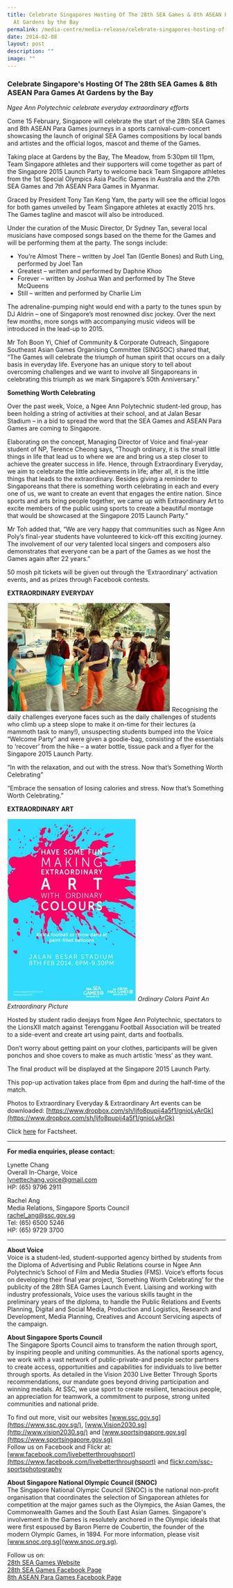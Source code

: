 ```yaml
---
title: Celebrate Singapores Hosting Of The 28th SEA Games & 8th ASEAN Para Games
  At Gardens by the Bay
permalink: /media-centre/media-release/celebrate-singapores-hosting-of-the-28th-sea-games-8th-asean-para/
date: 2014-02-08
layout: post
description: ""
image: ""
---
```

### **Celebrate Singapore's Hosting Of The 28th SEA Games & 8th ASEAN Para Games At Gardens by the Bay**
_Ngee Ann Polytechnic celebrate everyday extraordinary efforts_

Come 15 February, Singapore will celebrate the start of the 28th SEA Games and 8th ASEAN Para Games journeys in a sports carnival-cum-concert showcasing the launch of original SEA Games compositions by local bands and artistes and the official logos, mascot and theme of the Games.

Taking place at Gardens by the Bay, The Meadow, from 5:30pm till 11pm, Team Singapore athletes and their supporters will come together as part of the Singapore 2015 Launch Party to welcome back Team Singapore athletes from the 1st Special Olympics Asia Pacific Games in Australia and the 27th SEA Games and 7th ASEAN Para Games in Myanmar.

Graced by President Tony Tan Keng Yam, the party will see the official logos for both games unveiled by Team Singapore athletes at exactly 2015 hrs. The Games tagline and mascot will also be introduced.

Under the curation of the Music Director, Dr Sydney Tan, several local musicians have composed songs based on the theme for the Games and will be performing them at the party. The songs include:

*   You’re Almost There – written by Joel Tan (Gentle Bones) and Ruth Ling, performed by Joel Tan
*   Greatest – written and performed by Daphne Khoo
*   Forever – written by Joshua Wan and performed by The Steve McQueens
*   Still – written and performed by Charlie Lim

The adrenaline-pumping night would end with a party to the tunes spun by DJ Aldrin – one of Singapore’s most renowned disc jockey. Over the next few months, more songs with accompanying music videos will be introduced in the lead-up to 2015.

Mr Toh Boon Yi, Chief of Community & Corporate Outreach, Singapore Southeast Asian Games Organising Committee (SINGSOC) shared that, “The Games will celebrate the triumph of human spirit that occurs on a daily basis in everyday life. Everyone has an unique story to tell about overcoming challenges and we want to involve all Singaporeans in celebrating this triumph as we mark Singapore’s 50th Anniversary.”

**Something Worth Celebrating**

Over the past week, Voice, a Ngee Ann Polytechnic student-led group, has been holding a string of activities at their school, and at Jalan Besar Stadium – in a bid to spread the word that the SEA Games and ASEAN Para Games are coming to Singapore.

Elaborating on the concept, Managing Director of Voice and final-year student of NP, Terence Cheong says, “Though ordinary, it is the small little things in life that lead us to where we are and bring us a step closer to achieve the greater success in life. Hence, through Extraordinary Everyday, we aim to celebrate the little achievements in life; after all, it is the little things that leads to the extraordinary. Besides giving a reminder to Singaporeans that there is something worth celebrating in each and every one of us, we want to create an event that engages the entire nation. Since sports and arts bring people together, we came up with Extraordinary Art to excite members of the public using sports to create a beautiful montage that would be showcased at the Singapore 2015 Launch Party.”

Mr Toh added that, “We are very happy that communities such as Ngee Ann Poly’s final-year students have volunteered to kick-off this exciting journey. The involvement of our very talented local singers and composers also demonstrates that everyone can be a part of the Games as we host the Games again after 22 years.”

50 mosh pit tickets will be given out through the ‘Extraordinary’ activation events, and as prizes through Facebook contests.

**EXTRAORDINARY EVERYDAY**

![1 EXTRAORDINARY EVERYDAY](/images/Media%20Centre/Media%20Release/2014/February/1%20EXTRAORDINARY%20EVERYDAY.jpeg)
Recognising the daily challenges everyone faces such as the daily challenges of students who climb up a steep slope to make it on-time for their lectures (a mammoth task to many!), unsuspecting students bumped into the Voice “Welcome Party” and were given a goodie-bag, consisting of the essentials to ‘recover’ from the hike – a water bottle, tissue pack and a flyer for the Singapore 2015 Launch Party.

“In with the relaxation, and out with the stress. Now that’s Something Worth Celebrating”

“Embrace the sensation of losing calories and stress. Now that’s Something Worth Celebrating.”

**EXTRAORDINARY ART**

![2 EXTRAORDINARY ART](/images/Media%20Centre/Media%20Release/2014/February/2%20EXTRAORDINARY%20ART.jpeg)
*Ordinary Colors Paint An Extraordinary Picture*

Hosted by student radio deejays from Ngee Ann Polytechnic, spectators to the LionsXII match against Terengganu Football Association will be treated to a side-event and create art using paint, darts and footballs.

Don’t worry about getting paint on your clothes, participants will be given ponchos and shoe covers to make as much artistic ‘mess’ as they want.

The final product will be displayed at the Singapore 2015 Launch Party.

This pop-up activation takes place from 6pm and during the half-time of the match.

Photos to Extraordinary Everyday & Extraordinary Art events can be downloaded: [https://www.dropbox.com/sh/ljfo8pupij4a5f1/gnioLyArGk](https://www.dropbox.com/sh/ljfo8pupij4a5f1/gnioLyArGk)

Click [here](/files/Media%20Centre/Media%20Release/2014/February/MEDIA%20RELEASE%20%20CELEBRATE%20SINGAPORES%20HOSTING%20OF%20THE%2028TH%20SEA%20GAMES%20%208TH%20ASEAN%20PARA%20GAMES.pdf) for Factsheet.

---


**For media enquiries, please contact:**
<br>

Lynette Chang<br>
Overall In-Charge, Voice<br>
[lynettechang.voice@gmail.com](mailto:lynettechang.voice@gmail.com)<br>
HP: (65) 9796 2911

Rachel Ang<br>
Media Relations, Singapore Sports Council<br>
[rachel_ang@ssc.gov.sg](mailto:rachel_ang@ssc.gov.sg)<br>
Tel: (65) 6500 5246<br>
HP: (65) 9729 3700

---

**About Voice**<br>
Voice is a student-led, student-supported agency birthed by students from the Diploma of Advertising and Public Relations course in Ngee Ann Polytechnic’s School of Film and Media Studies (FMS). Voice’s efforts focus on developing their final year project, ‘Something Worth Celebrating’ for the publicity of the 28th SEA Games Launch Event. Liaising and working with industry professionals, Voice uses the various skills taught in the preliminary years of the diploma, to handle the Public Relations and Events Planning, Digital and Social Media, Production and Logistics, Research and Development, Media Planning, Creatives and Account Servicing aspects of the campaign.

**About Singapore Sports Council**<br>
The Singapore Sports Council aims to transform the nation through sport, by inspiring people and uniting communities. As the national sports agency, we work with a vast network of public-private-and people sector partners to create access, opportunities and capabilities for individuals to live better through sports. As detailed in the Vision 2030 Live Better Through Sports recommendations, our mandate goes beyond driving participation and winning medals. At SSC, we use sport to create resilient, tenacious people, an appreciation for teamwork, a commitment to purpose, strong united communities and national pride.  

To find out more, visit our websites [www.ssc.gov.sg](https://www.ssc.gov.sg/), [www.Vision2030.sg](http://www.vision2030.sg/) and [www.sportsingapore.gov.sg](https://www.sportsingapore.gov.sg) <br>Follow us on Facebook and Flickr at: [www.facebook.com/livebetterthroughsport](https://www.facebook.com/livebetterthroughsport) and [flickr.com/ssc-sportsphotography](https://wwww.flickr.com/ssc-sportsphotography)

 
**About Singapore National Olympic Council (SNOC)**<br>
The Singapore National Olympic Council (SNOC) is the national non-profit organisation that coordinates the selection of Singaporean athletes for competition at the major games such as the Olympics, the Asian Games, the Commonwealth Games and the South East Asian Games. Singapore's involvement in the Games is resolutely anchored in the Olympic ideals that were first espoused by Baron Pierre de Coubertin, the founder of the modern Olympic Games, in 1894. For more information, please visit [www.snoc.org.sg](www.snoc.org.sg).

Follow us on:<br>
[28th SEA Games Website](http://www.seagames2015.com)<br>
[28th SEA Games Facebook Page](http://www.facebook.com/SEAGAMES2015)<br>
[8th ASEAN Para Games Facebook Page](http://www.facebook.com/ASEANPARAGAMES2015)